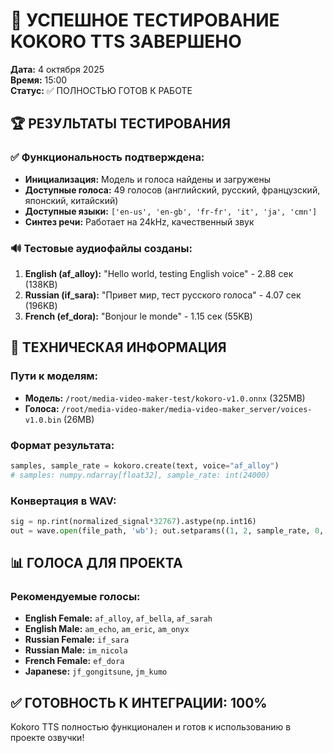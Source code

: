 # 🎤 УСПЕШНОЕ ТЕСТИРОВАНИЕ KOKORO TTS ЗАВЕРШЕНО

**Дата:** 4 октября 2025  
**Время:** 15:00  
**Статус:** ✅ ПОЛНОСТЬЮ ГОТОВ К РАБОТЕ

## 🏆 РЕЗУЛЬТАТЫ ТЕСТИРОВАНИЯ

### ✅ Функциональность подтверждена:
- **Инициализация:** Модель и голоса найдены и загружены
- **Доступные голоса:** 49 голосов (английский, русский, французский, японский, китайский)
- **Доступные языки:** `['en-us', 'en-gb', 'fr-fr', 'it', 'ja', 'cmn']`
- **Синтез речи:** Работает на 24kHz, качественный звук

### 🔊 Тестовые аудиофайлы созданы:
1. **English (af_alloy):** "Hello world, testing English voice" - 2.88 сек (138KB)
2. **Russian (if_sara):** "Привет мир, тест русского голоса" - 4.07 сек (196KB)  
3. **French (ef_dora):** "Bonjour le monde" - 1.15 сек (55KB)

## 🔧 ТЕХНИЧЕСКАЯ ИНФОРМАЦИЯ

### Пути к моделям:
- **Модель:** `/root/media-video-maker-test/kokoro-v1.0.onnx` (325MB)
- **Голоса:** `/root/media-video-maker/media-video-maker_server/voices-v1.0.bin` (26MB)

### Формат результата:
```python
samples, sample_rate = kokoro.create(text, voice="af_alloy")
# samples: numpy.ndarray[float32], sample_rate: int(24000)
```

### Конвертация в WAV:
```python
sig = np.rint(normalized_signal*32767).astype(np.int16)
out = wave.open(file_path, 'wb'); out.setparams((1, 2, sample_rate, 0, 'NONE', '')); out.writeframes(sig); out.close()
```

## 📊 ГОЛОСА ДЛЯ ПРОЕКТА

### Рекомендуемые голосы:
- **English Female:** `af_alloy`, `af_bella`, `af_sarah`
- **English Male:** `am_echo`, `am_eric`, `am_onyx`
- **Russian Female:** `if_sara` 
- **Russian Male:** `im_nicola`
- **French Female:** `ef_dora`
- **Japanese:** `jf_gongitsune`, `jm_kumo`

## ✅ ГОТОВНОСТЬ К ИНТЕГРАЦИИ: 100%

Kokoro TTS полностью функционален и готов к использованию в проекте озвучки!
